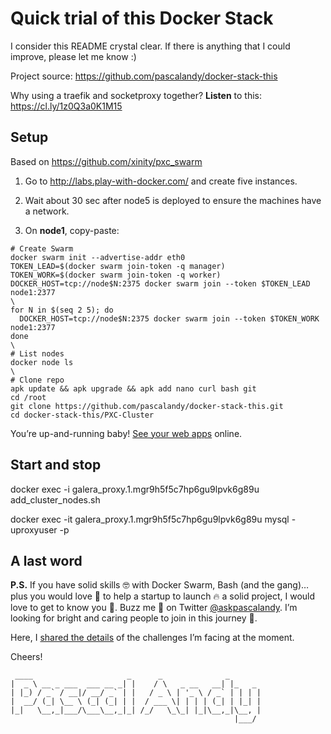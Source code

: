 # Quick trial of this Docker Stack

I consider this README crystal clear. If there is anything that I could improve, please let me know :)

Project source: https://github.com/pascalandy/docker-stack-this

Why using a traefik and socketproxy together? **Listen** to this: https://cl.ly/1z0Q3a0K1M15

## Setup

Based on https://github.com/xinity/pxc_swarm

1. Go to http://labs.play-with-docker.com/ and create five instances.
2. Wait about 30 sec after node5 is deployed to ensure the machines have a network.

3. On **node1**, copy-paste:

```
# Create Swarm
docker swarm init --advertise-addr eth0
TOKEN_LEAD=$(docker swarm join-token -q manager)
TOKEN_WORK=$(docker swarm join-token -q worker)
DOCKER_HOST=tcp://node$N:2375 docker swarm join --token $TOKEN_LEAD node1:2377
\
for N in $(seq 2 5); do
  DOCKER_HOST=tcp://node$N:2375 docker swarm join --token $TOKEN_WORK node1:2377
done
\
# List nodes
docker node ls
\
# Clone repo
apk update && apk upgrade && apk add nano curl bash git
cd /root
git clone https://github.com/pascalandy/docker-stack-this.git
cd docker-stack-this/PXC-Cluster
```

You’re up-and-running baby! [See your web apps](https://github.com/pascalandy/docker-stack-this/blob/master/traefik-haproxy/single_commands.md#see-these-web-apps-online) online.

## Start and stop

docker exec -i galera_proxy.1.mgr9h5f5c7hp6gu9lpvk6g89u add_cluster_nodes.sh

docker exec -it galera_proxy.1.mgr9h5f5c7hp6gu9lpvk6g89u mysql -uproxyuser -p


## A last word

**P.S.** If you have solid skills 🤓 with Docker Swarm, Bash (and the gang)… plus you would love 💚 to help a startup to launch 🔥 a solid project, I would love to get to know you 🍻. Buzz me 👋 on Twitter [@askpascalandy](https://twitter.com/askpascalandy). I’m looking for bright and caring people to join in this journey 🌇.

Here, I [shared the details](http://firepress.org/blog/technical-challenges-we-are-facing-now/) of the challenges I’m facing at the moment.

Cheers!

```
 ____                     _      _              _
|  _ \ __ _ ___  ___ __ _| |    / \   _ __   __| |_   _
| |_) / _` / __|/ __/ _` | |   / _ \ | '_ \ / _` | | | |
|  __/ (_| \__ \ (_| (_| | |  / ___ \| | | | (_| | |_| |
|_|   \__,_|___/\___\__,_|_| /_/   \_\_| |_|\__,_|\__, |
                                                  |___/
```

